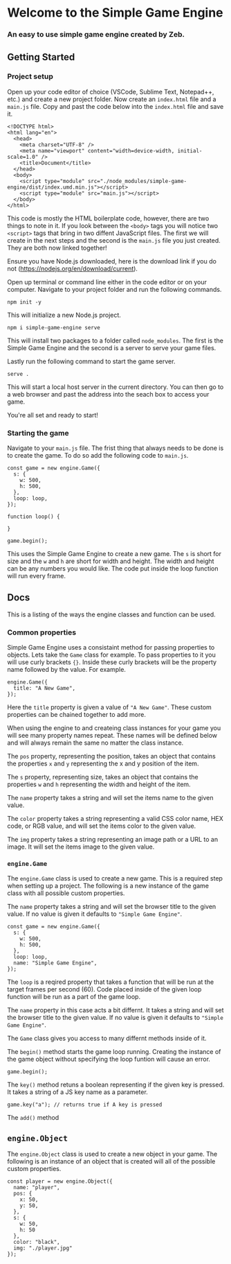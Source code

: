 # Welcome to the Simple Game Engine
### An easy to use simple game engine created by Zeb.

## Getting Started

### Project setup

Open up your code editor of choice (VSCode, Sublime Text, Notepad++, etc.) and create a new project folder. Now create an ```index.html``` file and a ```main.js``` file. Copy and past the code below into the ```index.html``` file and save it.

```
<!DOCTYPE html>
<html lang="en">
  <head>
    <meta charset="UTF-8" />
    <meta name="viewport" content="width=device-width, initial-scale=1.0" />
    <title>Document</title>
  </head>
  <body>
    <script type="module" src="./node_modules/simple-game-engine/dist/index.umd.min.js"></script>
    <script type="module" src="main.js"></script>
  </body>
</html>

```

This code is mostly the HTML boilerplate code, however, there are two things to note in it. If you look between the ```<body>``` tags you will notice two ```<script>``` tags that bring in two diffent JavaScript files. The first we will create in the next steps and the second is the ```main.js``` file you just created. They are both now linked together!

Ensure you have Node.js downloaded, here is the download link if you do not (https://nodejs.org/en/download/current).

Open up terminal or command line either in the code editor or on your computer. Navigate to your project folder and run the following commands. 

```npm init -y```

This will initialize a new Node.js project.

```npm i simple-game-engine serve```

This will install two packages to a folder called ```node_modules```. The first is the Simple Game Engine and the second is a server to serve your game files.

Lastly run the following command to start the game server.

```serve .```

This will start a local host server in the current directory. You can then go to a web browser and past the address into the seach box to access your game.

You're all set and ready to start!

### Starting the game

Navigate to your ```main.js``` file. The frist thing that always needs to be done is to create the game. To do so add the following code to ```main.js```.

```
const game = new engine.Game({
  s: {
    w: 500,
    h: 500,
  },
  loop: loop,
});

function loop() {

}

game.begin();
```

This uses the Simple Game Engine to create a new game. The ```s``` is short for size and the ```w``` and ```h``` are short for width and height. The width and height can be any numbers you would like. The code put inside the loop function will run every frame.

## Docs

This is a listing of the ways the engine classes and function can be used.

### Common properties

Simple Game Engine uses a consistaint method for passing properties to objects. Lets take the ```Game``` class for example. To pass properties to it you will use curly brackets ```{}```. Inside these curly brackets will be the property name followed by the value. For example.

```
engine.Game({
  title: "A New Game",
});
```

Here the ```title``` property is given a value of ```"A New Game"```. These custom properties can be chained together to add more.

When using the engine to and createing class instances for your game you will see many property names repeat. These names will be defined below and will always remain the same no matter the class instance.

The ```pos``` property, representing the position, takes an object that contains the properties ```x``` and ```y``` representing the x and y position of the item.

The ```s``` property, representing size, takes an object that contains the properties ```w``` and ```h``` representing the width and height of the item.

The ```name``` property takes a string and will set the items name to the given value.

The ```color``` property takes a string representing a valid CSS color name, HEX code, or RGB value, and will set the items color to the given value.

The ```img``` property takes a string representing an image path or a URL to an image. It will set the items image to the given value.

### ```engine.Game```

The ```engine.Game``` class is used to create a new game. This is a required step when setting up a project. The following is a new instance of the game class with all possible custom properties.

The ```name``` property takes a string and will set the browser title to the given value. If no value is given it defaults to ```"Simple Game Engine"```.

```
const game = new engine.Game({
  s: {
    w: 500,
    h: 500,
  },
  loop: loop,
  name: "Simple Game Engine",
});
```

The ```loop``` is a reqired property that takes a function that will be run at the target frames per second (60). Code placed inside of the given loop function will be run as a part of the game loop. 

The ```name``` property in this case acts a bit differnt. It takes a string and will set the browser title to the given value. If no value is given it defaults to ```"Simple Game Engine"```.

The ```Game``` class gives you access to many differnt methods inside of it.

The ```begin()``` method starts the game loop running. Creating the instance of the game object without specifying the loop funtion will cause an error.

```
game.begin();
```

The ```key()``` method retuns a boolean representing if the given key is pressed. It takes a string of a JS key name as a parameter.

```
game.key("a"); // returns true if A key is pressed
```

The ```add()``` method 

## ```engine.Object```

The ```engine.Object``` class is used to create a new object in your game. The following is an instance of an object that is created will all of the possible custom properties.

```
const player = new engine.Object({
  name: "player",
  pos: {
    x: 50,
    y: 50,
  },
  s: {
    w: 50,
    h: 50
  },
  color: "black",
  img: "./player.jpg"
});
```